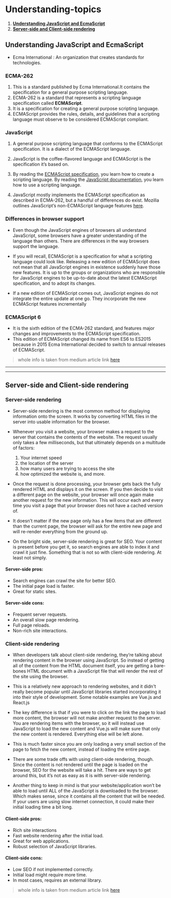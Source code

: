 # Understanding-topics

1. **[Understanding JavaScript and EcmaScript](#understanding-javascript-and-ecmascript)**
2. **[Server-side and Client-side rendering](#server-side-and-client-side-rendering])**

## Understanding JavaScript and EcmaScript

* Ecma International : An organization that creates standards for technologies.

### ECMA-262
1. This is a standard published by Ecma International.It contains the specification for a general purpose scripting language.
2. ECMA-262 is a standard that represents a scripting language specification called **ECMAScript**.
3. It is a specification for creating a general purpose scripting language.
4. ECMAScript provides the rules, details, and guidelines that a scripting language must observe to be considered ECMAScript compliant.

### JavaScript
1. A general purpose scripting language that conforms to the ECMAScript specification. It is a dialect of the ECMAScript language.
2. JavaScript is the coffee-flavored language and ECMAScript is the specification it’s based on.
3. By reading the [ECMAScript specification](https://www.ecma-international.org/publications/files/ECMA-ST/Ecma-262.pdf), you learn how to create a scripting language. By reading the [JavaScript documentation](https://developer.mozilla.org/en-US/docs/Web/JavaScript), you learn how to use a scripting language.

4. JavaScript mostly implements the ECMAScript specification as described in ECMA-262, but a handful of differences do exist. Mozilla outlines JavaScript’s non-ECMAScript language features [here](https://developer.mozilla.org/en-US/docs/Web/JavaScript/New_in_JavaScript/ECMAScript_Next_support_in_Mozilla).

### Differences in browser support

* Even though the JavaScript engines of browsers all understand JavaScript, some browsers have a greater understanding of the language than others. There are differences in the way browsers support the language.

* If you will recall, ECMAScript is a specification for what a scripting language could look like. Releasing a new edition of ECMAScript does not mean that all JavaScript engines in existence suddenly have those new features. It is up to the groups or organizations who are responsible for JavaScript engines to be up-to-date about the latest ECMAScript specification, and to adopt its changes.

* If a new edition of ECMAScript comes out, JavaScript engines do not integrate the entire update at one go. They incorporate the new ECMAScript features incrementally



### ECMAScript 6

* It is the sixth edition of the ECMA-262 standard, and features major changes and improvements to the ECMAScript specification.
* This edition of ECMAScript changed its name from ES6 to ES2015 because in 2015 Ecma International decided to switch to annual releases of ECMAScript.

> whole info is taken from medium article link [here](https://medium.freecodecamp.org/whats-the-difference-between-javascript-and-ecmascript-cba48c73a2b5)

-------------------------------------------------------------------------------------------------------------------------------
-------------------------------------------------------------------------------------------------------------------------------


## Server-side and Client-side rendering

### Server-side rendering
* Server-side rendering is the most common method for displaying information onto the screen. It works by converting HTML files in the server into usable information for the browser.
* Whenever you visit a website, your browser makes a request to the server that contains the contents of the website. The request usually only takes a few milliseconds, but that ultimately depends on a multitude of factors:
    1. Your internet speed
    2. the location of the server
    3. how many users are trying to access the site
    4. how optimized the website is, and more.
    
* Once the request is done processing, your browser gets back the fully rendered HTML and displays it on the screen. If you then decide to visit a different page on the website, your browser will once again make another request for the new information. This will occur each and every time you visit a page that your browser does not have a cached version of.

* It doesn’t matter if the new page only has a few items that are different than the current page, the browser will ask for the entire new page and will re-render everything from the ground up.

* On the bright side, server-side rendering is great for SEO. Your content is present before you get it, so search engines are able to index it and crawl it just fine. Something that is not so with client-side rendering. At least not simply.

#### Server-side pros:                                      
* Search engines can crawl the site for better SEO.
* The initial page load is faster.
* Great for static sites.

#### Server-side cons:
* Frequent server requests.
* An overall slow page rendering.
* Full page reloads.
* Non-rich site interactions.


### Client-side rendering
* When developers talk about client-side rendering, they’re talking about rendering content in the browser using JavaScript. So instead of getting all of the content from the HTML document itself, you are getting a bare-bones HTML document with a JavaScript file that will render the rest of the site using the browser.

* This is a relatively new approach to rendering websites, and it didn't really become popular until JavaScript libraries started incorporating it into their style of development. Some notable examples are Vue.js and React.js

* The key difference is that if you were to click on the link the page to load more content, the browser will not make another request to the server. You are rendering items with the browser, so it will instead use JavaScript to load the new content and Vue.js will make sure that only the new content is rendered. Everything else will be left alone.

* This is much faster since you are only loading a very small section of the page to fetch the new content, instead of loading the entire page.

* There are some trade offs with using client-side rendering, though. Since the content is not rendered until the page is loaded on the browser, SEO for the website will take a hit. There are ways to get around this, but it’s not as easy as it is with server-side rendering.

* Another thing to keep in mind is that your website/application won’t be able to load until ALL of the JavaScript is downloaded to the browser. Which makes sense, since it contains all the content that will be needed. If your users are using slow internet connection, it could make their initial loading time a bit long.

#### Client-side pros:
* Rich site interactions
* Fast website rendering after the initial load.
* Great for web applications.
* Robust selection of JavaScript libraries.

#### Client-side cons:
* Low SEO if not implemented correctly.
* Initial load might require more time.
* In most cases, requires an external library.

> whole info is taken from medium article link [here](https://medium.freecodecamp.org/what-exactly-is-client-side-rendering-and-hows-it-different-from-server-side-rendering-bd5c786b340d)
